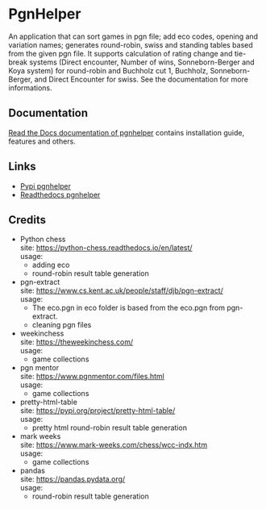 # PgnHelper
An application that can sort games in pgn file; add eco codes, opening and variation names; generates round-robin, swiss and standing tables based from the given pgn file. It supports calculation of rating change and tie-break systems (Direct encounter, Number of wins, Sonneborn-Berger and Koya system) for round-robin and Buchholz cut 1, Buchholz, Sonneborn-Berger, and Direct Encounter for swiss. See the documentation for more informations.

## Documentation

[Read the Docs documentation of pgnhelper](https://pgnhelper.readthedocs.io/en/latest/index.html) contains installation guide, features and others.

## Links

* [Pypi pgnhelper](https://pypi.org/project/pgnhelper/)
* [Readthedocs pgnhelper](https://pgnhelper.readthedocs.io/en/latest/index.html)

## Credits
* Python chess  
  site: https://python-chess.readthedocs.io/en/latest/  
  usage:
    * adding eco
    * round-robin result table generation  
* pgn-extract  
  site: https://www.cs.kent.ac.uk/people/staff/djb/pgn-extract/  
  usage:
    * The eco.pgn in eco folder is based from the eco.pgn from pgn-extract.
    * cleaning pgn files  
* weekinchess  
  site: https://theweekinchess.com/  
  usage:
    * game collections  
* pgn mentor  
  site: https://www.pgnmentor.com/files.html  
  usage:
    * game collections  
* pretty-html-table  
  site: https://pypi.org/project/pretty-html-table/  
  usage:
    * pretty html round-robin result table generation
* mark weeks  
  site: https://www.mark-weeks.com/chess/wcc-indx.htm  
  usage:  
    * game collections  
* pandas  
  site: https://pandas.pydata.org/  
  usage:
    * round-robin result table generation
